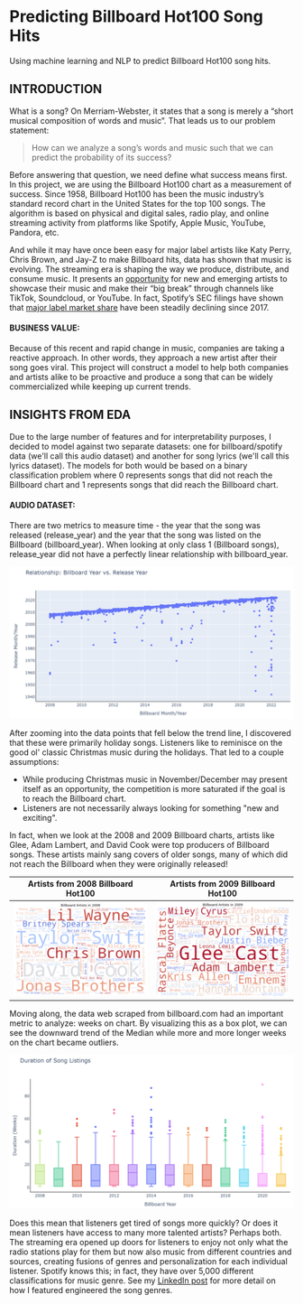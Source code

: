 # Predicting Billboard Hot100 Song Hits
Using machine learning and NLP to predict Billboard Hot100 song hits.

INTRODUCTION
---------------
What is a song? On Merriam-Webster, it states that a song is merely a “short musical composition of words and music”. That leads us to our problem statement: 

> How can we analyze a song’s words and music such that we can predict the probability of its success?
    
Before answering that question, we need define what success means first. In this project, we are using the Billboard Hot100 chart as a measurement of success. Since 1958, Billboard Hot100 has been the music industry’s standard record chart in the United States for the top 100 songs. The algorithm is based on physical and digital sales, radio play, and online streaming activity from platforms like Spotify, Apple Music, YouTube, Pandora, etc. 

And while it may have once been easy for major label artists like Katy Perry, Chris Brown, and Jay-Z to make Billboard hits, data has shown that music is evolving. The streaming era is shaping the way we produce, distribute, and consume music. It presents an [opportunity](https://firston.soundcloud.com/) for new and emerging artists to showcase their music and make their “big break” through channels like TikTok, Soundcloud, or YouTube. In fact, Spotify’s SEC filings have shown that [major label market share](https://www.musicbusinessworldwide.com/slowly-but-surely-the-major-labels-dominance-of-spotify-is-declining/) have been steadily declining since 2017. 

#### BUSINESS VALUE:

Because of this recent and rapid change in music, companies are taking a reactive approach. In other words, they approach a new artist after their song goes viral. This project will construct a model to help both companies and artists alike to be proactive and produce a song that can be widely commercialized while keeping up current trends.

INSIGHTS FROM EDA
---------------
Due to the large number of features and for interpretability purposes, I decided to model against two separate datasets: one for billboard/spotify data (we'll call this audio dataset) and another for song lyrics (we'll call this lyrics dataset). The models for both would be based on a binary classification problem where 0 represents songs that did not reach the Billboard chart and 1 represents songs that did reach the Billboard chart.

#### AUDIO DATASET:

There are two metrics to measure time - the year that the song was released (release_year) and the year that the song was listed on the Billboard (billboard_year). When looking at only class 1 (Billboard songs), release_year did not have a perfectly linear relationship with billboard_year.

![bb_release_year](https://github.com/ej-hailey/billboard-song-predictor/blob/main/Misc%20Files/bbsongs_release_year_scatter.png)

After zooming into the data points that fell below the trend line, I discovered that these were primarily holiday songs. Listeners like to reminisce on the good ol' classic Christmas music during the holidays. That led to a couple assumptions:
- While producing Christmas music in November/December may present itself as an opportunity, the competition is more saturated if the goal is to reach the Billboard chart.
- Listeners are not necessarily always looking for something "new and exciting".

In fact, when we look at the 2008 and 2009 Billboard charts, artists like Glee, Adam Lambert, and David Cook were top producers of Billboard songs. These artists mainly sang covers of older songs, many of which did not reach the Billboard when they were originally released!

|Artists from 2008 Billboard Hot100 | Artists from 2009 Billboard Hot100 |
|-|-|
![bbartists_2008](https://github.com/ej-hailey/billboard-song-predictor/blob/main/Misc%20Files/bbartists_2008.png) | ![bbartists_2009](https://github.com/ej-hailey/billboard-song-predictor/blob/main/Misc%20Files/bbartists_2009.png)

Moving along, the data web scraped from billboard.com had an important metric to analyze: weeks on chart. By visualizing this as a box plot, we can see the downward trend of the Median while more and more longer weeks on the chart became outliers.

![weeks_chart](https://github.com/ej-hailey/billboard-song-predictor/blob/main/Misc%20Files/billboard_boxplot.png)

Does this mean that listeners get tired of songs more quickly? Or does it mean listeners have access to many more talented artists? Perhaps both. The streaming era opened up doors for listeners to enjoy not only what the radio stations play for them but now also music from different countries and sources, creating fusions of genres and personalization for each individual listener. Spotify knows this; in fact, they have over 5,000 different classifications for music genre. See my [LinkedIn post](https://www.linkedin.com/feed/update/urn:li:activity:6947721407254437889/) for more detail on how I featured engineered the song genres.
